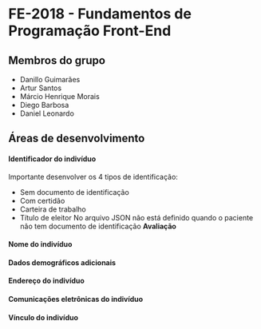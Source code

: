 # FE-2018 - Fundamentos de Programação Front-End

## Membros do grupo

* Danillo Guimarães
* Artur Santos
* Márcio Henrique Morais
* Diego Barbosa
* Daniel Leonardo

## Áreas de desenvolvimento 

#### Identificador do indivíduo
Importante desenvolver os 4 tipos de identificação:
* Sem documento de identificação
* Com certidão
* Carteira de trabalho
* Título de eleitor
No arquivo JSON não está definido quando o paciente nâo tem documento de identificação
**Avaliação**
#### Nome do indivíduo
#### Dados demográficos adicionais
#### Endereço do indivíduo
#### Comunicações eletrônicas do indivíduo
#### Vínculo do indivíduo
